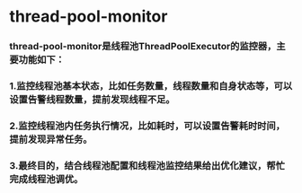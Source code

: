 # thread-pool-monitor

### thread-pool-monitor是线程池ThreadPoolExecutor的监控器，主要功能如下：
### 1.监控线程池基本状态，比如任务数量，线程数量和自身状态等，可以设置告警线程数量，提前发现线程不足。
### 2.监控线程池内任务执行情况，比如耗时，可以设置告警耗时时间，提前发现异常任务。
### 3.最终目的，结合线程池配置和线程池监控结果给出优化建议，帮忙完成线程池调优。